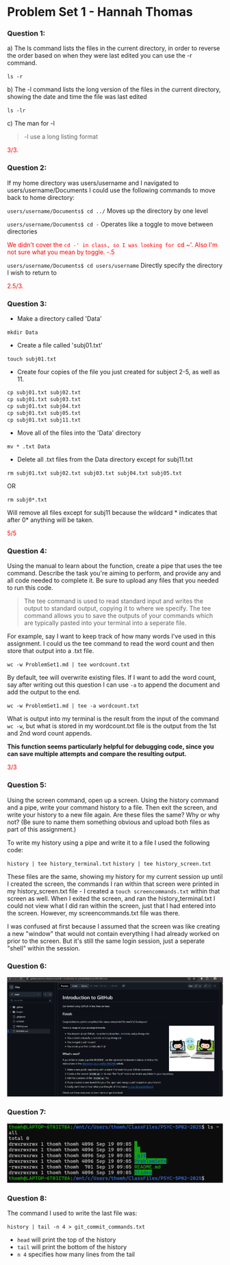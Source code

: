 # Problem Set 1 - Hannah Thomas

### Question 1: 

a) The ls command lists the files in the current directory, in order to reverse the order based on when they were last edited you can use the -r command. 

`ls -r`

b) The -l command lists the long version of the files in the current directory, showing the date and time the file was last edited

`ls -lr`


c) The man for -l

> -l     use a long listing format

<span style="color: red;">3/3.</span>

### Question 2:

If my home directory was users/username and I navigated to users/username/Documents I could use the following commands to move back to home directory:

`users/username/Documents$ cd ../` Moves up the directory by one level

`users/username/Documents$ cd -` Operates like a toggle to move between directories

<span style="color: red;">We didn't cover the `cd -' in class, so I was looking for `cd ~'. Also I'm not sure what you mean by toggle. -.5 </span>

`users/username/Documents$ cd users/username` Directly specify the directory I wish to return to

<span style="color: red;">2.5/3.</span>


### Question 3:

- Make a directory called 'Data'

`mkdir Data`

- Create a file called 'subj01.txt'

`touch subj01.txt`

- Create four copies of the file you just created for subject 2-5, as well as 11.

```
cp subj01.txt subj02.txt
cp subj01.txt subj03.txt
cp subj01.txt subj04.txt
cp subj01.txt subj05.txt
cp subj01.txt subj11.txt
```

- Move all of the files into the 'Data' directory

`mv * .txt Data` 

- Delete all .txt files from the Data directory except for subj11.txt

`rm subj01.txt subj02.txt subj03.txt subj04.txt subj05.txt`

OR

`rm subj0*.txt` 

Will remove all files except for subj11 because the wildcard * indicates that after 0* anything will be taken. 

<span style="color: red;">5/5</span>

### Question 4:

Using the manual to learn about the function, create a pipe that uses the tee command. Describe the task you're aiming to perform, and provide any and all code needed to complete it. Be sure to upload any files that you needed to run this code.

> The tee command is used to read standard input and writes the output to standard output, copying it to where we specify. The tee command allows you to save the outputs of your commands which are typically pasted into your terminal into a seperate file. 

For example, say I want to keep track of how many words I've used in this assignment. I could us the tee command to read the word count and then store that output into a .txt file.

`wc -w ProblemSet1.md | tee wordcount.txt`

By default, tee will overwrite existing files. If I want to add the word count, say after writing out this question I can use `-a` to append the document and add the output to the end.

`wc -w ProblemSet1.md | tee -a wordcount.txt`

What is output into my terminal is the result from the input of the command `wc -w`, but what is stored in my wordcount.txt file is the output from the 1st and 2nd word count appends. 

**This function seems particularly helpful for debugging code, since you can save multiple attempts and compare the resulting output.** 

<span style="color: red;">3/3</span>

### Question 5:

Using the screen command, open up a screen. Using the history command and a pipe, write your command history to a file. Then exit the screen, and write your history to a new file again. Are these files the same? Why or why not? (Be sure to name them something obvious and upload both files as part of this assignment.)

To write my history using a pipe and write it to a file I used the following code:

`history | tee history_terminal.txt`
`history | tee history_screen.txt`

These files are the same, showing my history for my current session up until I created the screen, the commands I ran within that screen were printed in my history_screen.txt file - I created a `touch screencommands.txt` within that screen as well. When I exited the screen, and ran the history_terminal.txt I could not view what I did ran within the screen, just that I had entered into the screen. However, my screencommands.txt file was there. 

I was confused at first because I assumed that the screen was like creating a new "window" that would not contain everything I had already worked on prior to the screen. But it's still the same login session, just a seperate "shell" within the session.

### Question 6: 

![This is a picture of my screenshot](screenshot.png)

### Question 7:

![This is a picture of my screenshot](screenshot_terminal.png)

### Question 8:

The command I used to write the last file was:

`history | tail -n 4 > git_commit_commands.txt`

- `head` will print the top of the history 
- `tail` will print the bottom of the history
- `n 4` specifies how many lines from the tail

